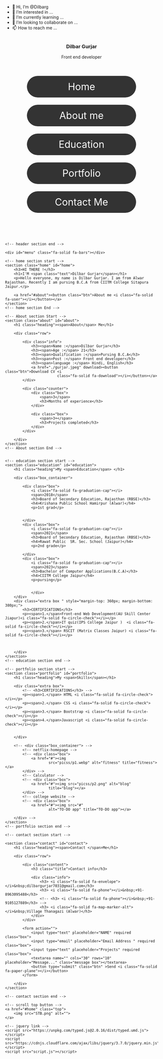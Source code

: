 - 👋 Hi, I’m @Dilbarg
- 👀 I’m interested in ...
- 🌱 I’m currently learning ...
- 💞️ I’m looking to collaborate on ...
- 📫 How to reach me ...

<!---
Dilbarg/Dilbarg is a ✨ special ✨ repository because its `README.md` (this file) appears on your GitHub profile.
You can click the Preview link to take a look at your changes.
--->
<!DOCTYPE html>
<html lang="en">

<head>
    <meta charset="UTF-8">
    <meta name="viewport" content="width=device-width, initial-scale=1.0">
    <title> Dilbar portfolio</title>
    <script src="https://kit.fontawesome.com/a7220980ba.js" crossorigin="anonymous"></script>
    <link rel="stylesheet" href="ym.css">
    <style>
    @import url('https://fonts.googleapis.com/css2?family=Nunito:max-width:@200;300;400@;600& display=swap');
          
  *{
    font-family: 'Nunito', sans-serif;
    margin: 0;
    padding: 0;
    box-sizing: border-box;
    outline: none;
    border: none;
    text-transform: capitalize;
    transition: all .2s linear;
}

html{
    font-size: 62.5%;
    overflow-x: hidden;
}

body{
    background: #111;
    overflow-x: hidden;
    padding-left: 35rem;
}

section{
    min-height: 100vh;
    padding: 1rem;
}

.btn{
    padding: 0.7rem 3rem;
    background: #333;
    color: #fff;
    cursor: pointer;
    margin-top: 1rem;
    font-size: 2rem;
    border-radius: 5rem;  
}

.btn i {
    padding: 0 .5rem;
    font-size: 1.8rem;
}

.btn:hover{
    background: rgb(163, 163, 238);
   box-shadow: 2px 2px 10px gray;

}

.heading{
    text-align: center;
    margin: 0 6rem;
    font-size: 4rem;
    padding: 1rem;
    border-bottom: .1rem solid #fff4;
    color: #fff;
}

.heading span{
    color: rgb(9, 255, 0);;
}
/* header */


header{
    position: fixed;
    top: 0;
    left: 0;
    z-index: 1000;
    height: 100%;
    width: 35rem;
    background: #1a1a1a;
    display: flex;
    align-items: center;
    justify-content: center;
    flex-flow: column;
    text-align: center;
}

header .user img{
    height: 20rem;
    width: 20rem;
    border-radius: 50%;
    object-fit: cover;
    margin-bottom: 1rem;
    margin-top: -30px;
    border: .3rem solid #fff;
}


header .user .name{
    font-size: 3.5rem;
    color: #fff;
}

header .user .post{
    font-size: 2rem;
    color: #eee;
}
header .navbar{
    width: 100%;
}
header .navbar ul{
    list-style: none;
    padding: 1rem 3rem;
}
header .navbar ul li a{
    display: block;
    padding: 1rem;
    margin: 1.5rem;
    background: #333;
    color: #fff;
    font-size: 2rem;
    border-radius: 5rem;
    text-decoration: none;
}

header .navbar ul li a:hover{
    background: rgb(163, 163, 235);
    box-shadow: 2px 2px 10px gray;
}

#menu{
    position: fixed;
    top: 2rem;
    right: 2rem;
    color: #fff;
    cursor: pointer;
    font-size: 2.5rem;
    padding: 1rem 1.5rem;
    z-index: 1000;
    display: none;
}

.home{
    display: flex;
    justify-content: center;
    flex-flow: column;
    padding: 0 15rem;
}
.home h3{
    font-size: 2.5rem;
    color:#fff;
}

.home h1{
    font-size: 5rem;
    color:#fff;
}

.home h1 span{
    color: rgb(9, 255, 0);;
}


.home p{
    font-size: 2rem;
    color:#fff;
    padding: 1rem 0;
}

.about .row{
    display: flex;
    align-items: center;
    justify-content: center;
    flex-wrap: wrap;
    padding: 1rem 0;
}

.about .row .info{
    flex: 1 1 48rem;
    padding: 2rem 1rem;
    padding-left: 6rem;  
}

.about .row .info h3{
    font-size: 2rem;
    color: rgb(9, 255, 0);
    padding: 1rem 0;
    font-weight: normal;
}

.about .row .info h3 span{
    color: #eee;
    padding: 0 .5rem;
}

.about .row .counter{
    flex: 1 1 48rem;
    display: flex;
    align-items: center;
    justify-content: center;
    flex-wrap: wrap;  
} 

.about .row .counter .box{
    width: 20rem;
    background: #222;
    text-align: center;
    padding: 2rem;
    margin: 2rem;
}

.about .row .counter .box span{
    font-size: 4rem;
    color: rgb(9, 255, 0);
}

.about .row .counter .box  h3{
    font-size: 2rem;
    color: #fff;
}

.education .box_container{
    display: flex;
    align-items: center;
    justify-content: center;
    flex-wrap: wrap;
    padding: 1rem 0;
    padding-left: 3rem;   
}

.education .box_container .box{
    width: 27rem;
    margin: 4rem 1rem;
    padding-left: 4rem;
    border-left: .2rem solid #fff;
    position: relative;
}

.education .box_container .box span{
    font-size: 1.3rem;
    background: #222;
    color: #fff;
    border-radius: 5rem;
    padding: .5rem 2.5rem;
}

.education .box_container .box h3{
    font-size: 2rem;
    color: #fff;
    padding-top: 1.5rem;
}


.education .box_container .box h4{
    font-size: 1.8rem;
    color: #18f60e;
    padding-top: 0.5rem;
}

.education .box_container .box p{
    font-size: 1.4rem;
    color: #fff;
    padding-top: 1rem 0; 
    text-transform: uppercase;   
}

.education .box_container .box i{
    position: absolute;
    top: -1.5rem;
    left: -2.5rem;
    height: 5rem;
    width: 5rem;
    border-radius: 50%;
    line-height: 5rem;
    text-align: center;
    font-size: 2rem;
    color: #fff;
    background: rgb(9, 255, 0);
}
.extra h3{color:rgb(115, 235, 115);font-size: 4rem;margin-top: 10px; padding-left: 400px; margin-bottom: 50px;}
.extra p{color: #fff; font-size: 20px;margin-bottom: 0%;padding: 2rem;}


                            /* portfolio */

.portfolio .box_container{
    display: flex;
    align-items: center;
    justify-content: center;
    flex-wrap: wrap;
    padding: 2rem 0;
}

.portfolio .box_container .box{
    height: 20rem;
    width: 26rem;
    border-radius: 2rem;
    margin: 2rem;
    overflow: hidden;
    cursor: pointer;
}

.portfolio .box_container .box img{
    /* transition: all ease 7s ; */
    object-fit: cover;
    height: 100%;
    width: 100%;
}

.portfolio .box_container .box:hover img{
    transform: scale(1.2);
}

           /* contact */

.contact .row{
    display: flex;
    align-items: center;
    justify-content: center;
    flex-wrap: wrap;    
}

.contact .row .content{
    flex: 1 1 30rem;
    padding: 4rem;
    padding-bottom: 0;
}

.contact .row form{
    flex: 1 1 45rem;
    padding: 2rem;
    margin: 2rem;
    margin-bottom: 4rem;
}

.contact .row form .box{
    padding: 1.5rem;
    margin: 1rem;
    background: #3333;
    color: #fff;
    text-transform: none;
    font-size: 1.7rem;
    width: 100%;
}

.contact .row form .box::placeholder{
    text-transform: capitalize;
}

.contact .row form .message{
    height: 15rem;
    resize: none;
}

.contact .row .content .title{
    text-transform: uppercase;
    color: #fff;
    font-size: 3rem;
    padding-bottom: 2rem;
}

.contact .row .content .info h3{
    display: flex;
    align-items: center;
    font-size: 2rem;
    color: #fff;
    padding: 1rem 0;
    font-weight: normal;
}

.contact .row .content .info h3 i{
    padding-right: 1rem;
    color:rgb(9, 255, 0);
}

.top{
    position: fixed;
    bottom: 7.5rem;
    right: 2rem;
    z-index: 100;
    display: none;
}
.top img{
    max-width: 48px ;
    cursor: pointer;
    transition:.6s ease all;
    border-radius: 50% !important;;
    margin-left:-1em !important;
}
.top img:hover{
    transform : scale(1.1) rotate(-3deg);
    box-shadow: -1px  1px rgb(255 , 255 , 255),
    1px   1px rgba(255 , 255 , 255,.2 );
}










/* media queries */
@media (max-width:1200px){
   
    html{
        font-size: 55%;
    }
    .home{
        padding: 1rem 4rem;
    }
}
@media (max-width:991px){
    header {
        left: -120%;
    }
    #menu{
        display: block;
    }
    header.toggle{
        left: 0%;
    }
    body{
        padding: 0;
    }
}

@media (max-width:768px){
    html{
        font-size: 50%;
    }
}

@media (max-width:400px){
    header {
        width: 100vw;
    }
    .heading{
        margin: 0 3rem;
    }

    .about .row .counter .box{
        width: 100%;
    }

    .education .box_container .box{
        width: 100%;
    }

    .portfolio .box_container .box{
      width: 100%;  
    }

    .contact .row form{
        margin: 3rem 0;
    }

}
    </style>
</head>

<body>
    <header>
        <div class="user">
            <img src="./dilbar gurjar.jpg" alt="">
            <h3 class="name">Dilbar Gurjar</h3>
            <p class="post">Front end developer</p>
        </div>
        <!-- navbar links -->
        <div class="navbar">
            <ul>
                <li><a href="#home">Home</a></li>
                <li><a href="#about">About me</a></li>
                <li><a href="#education">Education</a></li>
                <li><a href="#portfolio">Portfolio</a></li>
                <li><a href="#contact">Contact Me</a></li>
            </ul>
        </div>
    </header>

    <!-- header section end -->

    <div id="menu" class="fa-solid fa-bars"></div>

    <!-- home section start -->
    <section class="home" id="home">
        <h3>HI THERE !</h3>
        <h1>I'M <span class="text">Dilbar Gurjar</span></h1>
        <p>Hello everyone, my name is Dilbar Gurjar. I am from Alwar Rajasthan. Recently I am pursing B.C.A from CIITM College Sitapura Jaipur.</p>

        <a href="#about"><button class="btn">About me <i class="fa-solid fa-user"></i></button></a>
    </section>
    <!-- home section End -->

    <!-- About section Start -->
    <section class="about" id="about">
        <h1 class="heading"><span>About</span> Me</h1>

        <div class="row">

            <div class="info">
                <h3><span>Name :</span>Dilbar Gurjar</h3>
                <h3><span>Age :</span> 21</h3>
                <h3><span>Qualification :</span>Pursing B.C.A</h3>
                <h3><span>Post :</span> Front end developer</h3>
                <h3><span>language :</span> Hindi, English</h3>
                <a href="./gurjar.jpeg" download><button class="btn">Download CV <i
                            class="fa-solid fa-download"></i></button></a>
            </div>

            <div class="counter">
                <div class="box">
                    <span>3</span>
                    <h3>Months of experience</h3>
                </div>

                <div class="box">
                    <span>3+</span>
                    <h3>Projects completed</h3>
                </div>
            </div>

        </div>
    </section>
    <!-- About section End -->


    <!-- education section start -->
    <section class="education" id="education">
        <h1 class="heading">My <span>Education</span> </h1>

        <div class="box_container">

            <div class="box">
                <i class="fa-solid fa-graduation-cap"></i>
                <span>2018</span>
                <h3>Board of Secondary Education, Rajasthan (RBSE)</h3>
                <h4>Krishana Public School Hamirpur (Alwar)</h4>
                <p>1st grad</p>
                

            </div>
            <div class="box">
                <i class="fa-solid fa-graduation-cap"></i>
                <span>2021</span>
                <h3>Board of Secondary Education, Rajasthan (RBSE)</h3>
                <h4>Rawat Public  SR. Sec. School (Jaipur)</h4>
                <p>2nd grade</p>
                
            </div>
            <div class="box">
                <i class="fa-solid fa-graduation-cap"></i>
                <span>2023</span>
                <h3>Bachelor of Computer Applications(B.C.A)</h3>
                <h4>CIITM College Jaipur</h4>
                <p>pursing</p>
                
                
                </div>
        </div>
        <div class="extra box " style="margin-top: 360px; margin-bottom: 380px;">
            <h3>CERTIFICATIONS</h3>
            <p><span>1.</span>Front-end Web Development(AU Skill Center Jiapur)<i class="fa-solid fa-circle-check"></i></p>
            <p><span>2.</span>IT quiz(IPS College Jaipur )  <i class="fa-solid fa-circle-check"></i></p>          
            <p><span>3.</span> RSCIT (Matrix Classes Jaipur) <i class="fa-solid fa-circle-check"></i></p>
           
           
            
        </div>
    </section>
    <!-- education section end -->

    <!-- portfolio section start -->
    <section class="portfolio" id="portfolio">
        <h1 class="heading">My <span>Skills</span></h1>
          
        <div class="extra box">
            <!-- <h3>CERTIFICATIONS</h3> -->
            <p><span>1.</span> HTML <i class="fa-solid fa-circle-check"></i></p>
            <p><span>2.</span> CSS <i class="fa-solid fa-circle-check"></i></p>          
            <p><span>3.</span> Bootstrap <i class="fa-solid fa-circle-check"></i></p>          
            <p><span>4.</span>Javascript <i class="fa-solid fa-circle-check"></i></p>
             
            
        </div>

        <!-- <div class="box_container"> -->
            <!-- netflix-homepage -->
            <!-- <div class="box">
                <a href="#"><img
                        src="picss/p1.webp" alt="fitness" title="fitness"></a>
            </div> -->
            <!-- Calculator -->
            <!-- <div class="box">
                <a href="#"><img src="picss/p2.png" alt="blog"
                        title="blog"></a>
            </div> -->
            <!-- college website -->
            <!-- <div class="box">
                <a href="#"><img src="#"
                        alt="TO-DO app" title="TO-DO app"></a>
           
        </div> -->
    </section>
    <!-- portfolio section end -->

    <!-- contact section start -->

    <section class="contact" id="contact">
        <h1 class="heading"><span>Contact </span>Me</h1>

        <div class="row">

            <div class="content">
                <h3 class="title">Contact info</h3>

                <div class="info">
                    <h3> <i class="fa-solid fa-envelope"></i>&nbsp;dilbargurjar7031@gmail.com</h3>
                    <h3> <i class="fa-solid fa-phone"></i>&nbsp;+91-8963095488</h3>
                    <!-- <h3> <i class="fa-solid fa-phone"></i>&nbsp;+91-9105127889</h3> -->
                    <h3> <i class="fa-solid fa-map-marker-alt"></i>&nbsp;Village Thanagazi (Alwar)</h3>
                </div>
            </div>

            <form action="">
                <input type="text" placeholder="NAME" required class="box">
                <input type="email" placeholder="Email Address " required class="box">
                <input type="text" placeholder="Projects" required class="box">
                <textarea name="" cols="30" rows="10" placeholder="Message..." class="message box"></textarea>
                <button type="submit" class="btn" >Send <i class="fa-solid fa-paper-plane"></i></button>
            </form>

        </div>
    </section>

    <!-- contact section end -->

    <!-- scroll top button -->
    <a href="#home" class="top">
        <img src="STB.png" alt="">
    </a>

    <!-- jquery link -->
    <script src="https://unpkg.com/typed.js@2.0.16/dist/typed.umd.js"></script>
    <script src="https://cdnjs.cloudflare.com/ajax/libs/jquery/3.7.0/jquery.min.js"></script>
    <script src="script.js"></script>
</body>

</html>
